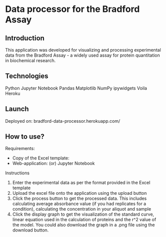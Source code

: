 # Data processor for the Bradford Assay

## Introduction
This application was developed for visualizing and processing experimental data from the Bradford Assay - a widely used assay for protein quantitation in biochemical research.


## Technologies
Python
Jupyter Notebook
Pandas
Matplotlib
NumPy
ipywidgets
Voila
Heroku

## Launch
Deployed on: bradford-data-processor.herokuapp.com/

## How to use?

Requirements:
- Copy of the Excel template: 
- Web-application: (or) Jupyter Notebook

Instructions
1. Enter the experimental data as per the format provided in the Excel template
2. Upload the excel file onto the application using the upload button
3. Click the process button to get the processed data. This includes calculating average absorbance value (if you had replicates for a condition), calculating the concentration in your aliquot and sample
4. Click the display graph to get the visualization of the standard curve, linear equation used in the calculation of proteins and the r^2 value of the model. You could also download the graph in a .png file using the download button.
